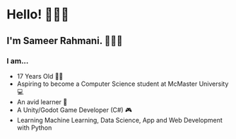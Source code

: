 # Hello! 🙋🏽‍♂️

## I'm Sameer Rahmani. 👨🏽‍💼

### I am...

- 17 Years Old 🧑🏽
- Aspiring to become a Computer Science student at McMaster University 💻
- An avid learner 🧠
- A Unity/Godot Game Developer (C#) 🎮
- Learning Machine Learning, Data Science, App and Web Development with Python




